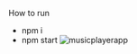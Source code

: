 How to run
* npm i
* npm start
![musicplayerapp](https://user-images.githubusercontent.com/45890409/120299404-2b0d4c80-c2f5-11eb-8e76-ff39487ad4f5.gif)
